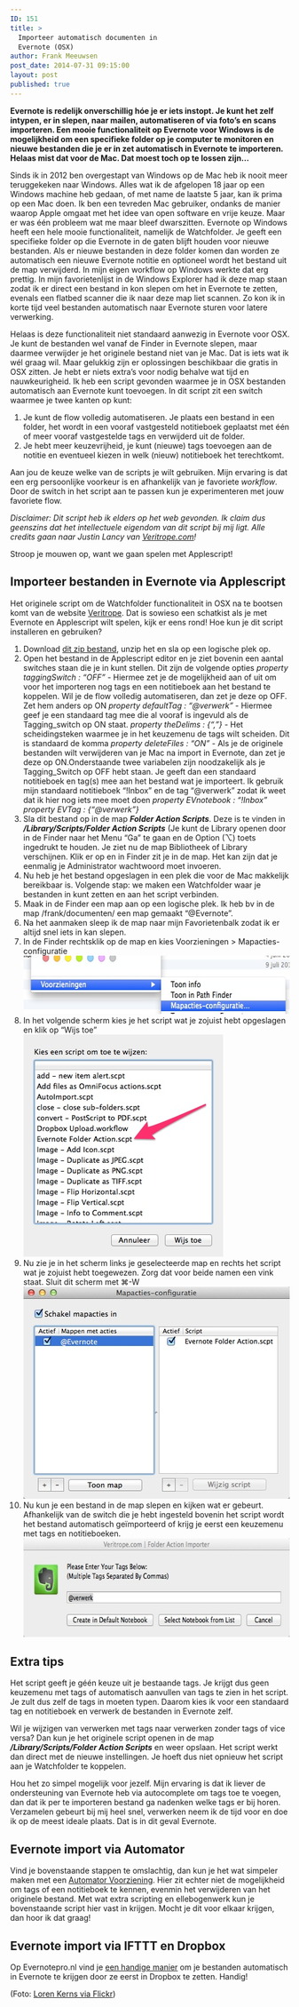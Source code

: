 ```yaml
---
ID: 151
title: >
  Importeer automatisch documenten in
  Evernote (OSX)
author: Frank Meeuwsen
post_date: 2014-07-31 09:15:00
layout: post
published: true
---
```

<strong>Evernote is redelijk onverschillig hóe je er iets instopt. Je kunt het zelf intypen, er in slepen, naar mailen, automatiseren of via foto’s en scans importeren. Een mooie functionaliteit op Evernote voor Windows is de mogelijkheid om een specifieke folder op je computer te monitoren en nieuwe bestanden die je er in zet automatisch in Evernote te importeren. Helaas mist dat voor de Mac. Dat moest toch op te lossen zijn…</strong>

<!--more-->

Sinds ik in 2012 ben overgestapt van Windows op de Mac heb ik nooit meer teruggekeken naar Windows. Alles wat ik de afgelopen 18 jaar op een Windows machine heb gedaan, of met name de laatste 5 jaar, kan ik prima op een Mac doen. Ik ben een tevreden Mac gebruiker, ondanks de manier waarop Apple omgaat met het idee van open software en vrije keuze.
Maar er was één probleem wat me maar bleef dwarszitten. Evernote op Windows heeft een hele mooie functionaliteit, namelijk de Watchfolder. Je geeft een specifieke folder op die Evernote in de gaten blijft houden voor nieuwe bestanden. Als er nieuwe bestanden in deze folder komen dan worden ze automatisch een nieuwe Evernote notitie en optioneel wordt het bestand uit de map verwijderd. In mijn eigen workflow op Windows werkte dat erg prettig. In mijn favorietenlijst in de Windows Explorer had ik deze map staan zodat ik er direct een bestand in kon slepen om het in Evernote te zetten, evenals een flatbed scanner die ik naar deze map liet scannen. Zo kon ik in korte tijd veel bestanden automatisch naar Evernote sturen voor latere verwerking.

Helaas is deze functionaliteit niet standaard aanwezig in Evernote voor OSX. Je kunt de bestanden wel vanaf de Finder in Evernote slepen, maar daarmee verwijder je het originele bestand niet van je Mac. Dat is iets wat ik wél graag wil. Maar gelukkig zijn er oplossingen beschikbaar die gratis in OSX zitten. Je hebt er niets extra’s voor nodig behalve wat tijd en nauwkeurigheid. Ik heb een script gevonden waarmee je in OSX bestanden automatisch aan Evernote kunt toevoegen. In dit script zit een switch waarmee je twee kanten op kunt:
<ol>
	<li>Je kunt de flow volledig automatiseren. Je plaats een bestand in een folder, het wordt in een vooraf vastgesteld notitieboek geplaatst met één of meer vooraf vastgestelde tags en verwijderd uit de folder.</li>
	<li>Je hebt meer keuzevrijheid, je kunt (nieuwe) tags toevoegen aan de notitie en eventueel kiezen in welk (nieuw) notitieboek het terechtkomt.</li>
</ol>
Aan jou de keuze welke van de scripts je wilt gebruiken. Mijn ervaring is dat een erg persoonlijke voorkeur is en afhankelijk van je favoriete <em>workflow</em>. Door de switch in het script aan te passen kun je experimenteren met jouw favoriete flow.

<em>Disclaimer: Dit script heb ik elders op het web gevonden. Ik claim dus geenszins dat het intellectuele eigendom van dit script bij mij ligt. Alle credits gaan naar Justin Lancy van <a href="http://veritrope.com/">Veritrope.com</a>!</em>

Stroop je mouwen op, want we gaan spelen met Applescript!
<h2 id="importeerbestandeninevernoteviaapplescript">Importeer bestanden in Evernote via Applescript</h2>
Het originele script om de Watchfolder functionaliteit in OSX na te bootsen komt van de website <a href="http://veritrope.com/tech/evernote-desktop-folder/">Veritrope</a>. Dat is sowieso een schatkist als je met Evernote en Applescript wilt spelen, kijk er eens rond! Hoe kun je dit script installeren en gebruiken?
<ol>
	<li>Download <a href="http://allesonthouden.nl/wp-content/uploads/2014/07/Evernote_Folder_Action_Files.zip">dit zip bestand</a>, unzip het en sla op een logische plek op.</li>
	<li>Open het bestand in de Applescript editor en je ziet bovenin een aantal switches staan die je in kunt stellen. Dit zijn de volgende opties
<em>property taggingSwitch : “OFF”</em> - Hiermee zet je de mogelijkheid aan of uit om voor het importeren nog tags en een notitieboek aan het bestand te koppelen. Wil je de flow volledig automatiseren, dan zet je deze op OFF. Zet hem anders op ON
<em>property defaultTag : “@verwerk”</em> - Hiermee geef je een standaard tag mee die al vooraf is ingevuld als de Tagging_switch op ON staat.
<em>property theDelims : {“,”}</em> - Het scheidingsteken waarmee je in het keuzemenu de tags wilt scheiden. Dit is standaard de komma
<em>property deleteFiles : “ON”</em> - Als je de originele bestanden wilt verwijderen van je Mac na import in Evernote, dan zet je deze op ON.Onderstaande twee variabelen zijn noodzakelijk als je Tagging_Switch op OFF hebt staan. Je geeft dan een standaard notitieboek en tag(s) mee aan het bestand wat je importeert. Ik gebruik mijn standaard notitieboek “!Inbox” en de tag “@verwerk” zodat ik weet dat ik hier nog iets mee moet doen
<em>property EVnotebook : “!Inbox”
</em><em>property EVTag : {“@verwerk”}</em></li>
	<li>Sla dit bestand op in de map <strong><em>Folder Action Scripts</em></strong>. Deze is te vinden in <strong><em>/Library/Scripts/Folder Action Scripts</em></strong> (Je kunt de Library openen door in de Finder naar het Menu “Ga” te gaan en de Option (⌥) toets ingedrukt te houden. Je ziet nu de map Bibliotheek of Library verschijnen. Klik er op en in Finder zit je in de map. Het kan zijn dat je eenmalig je Administrator wachtwoord moet invoeren.</li>
	<li>Nu heb je het bestand opgeslagen in een plek die voor de Mac makkelijk bereikbaar is. Volgende stap: we maken een Watchfolder waar je bestanden in kunt zetten en aan het script verbinden.</li>
	<li>Maak in de Finder een map aan op een logische plek. Ik heb bv in de map /frank/documenten/ een map gemaakt “@Evernote”.</li>
	<li>Na het aanmaken sleep ik de map naar mijn Favorietenbalk zodat ik er altijd snel iets in kan slepen.</li>
	<li>In de Finder rechtsklik op de map en kies Voorzieningen &gt; Mapacties-configuratie<img class="aligncenter size-full wp-image-368" src="/images/2014/07/ApplescriptImport_voorzieningen.jpg" alt="ApplescriptImport_voorzieningen" width="573" height="105" /></li>
	<li>In het volgende scherm kies je het script wat je zojuist hebt opgeslagen en klik op “Wijs toe”<img class="aligncenter size-full wp-image-367" src="/images/2014/07/ApplescriptImport_kiesscript.jpg" alt="ApplescriptImport_kiesscript" width="360" height="400" /></li>
	<li>Nu zie je in het scherm links je geselecteerde map en rechts het script wat je zojuist hebt toegewezen. Zorg dat voor beide namen een vink staat. Sluit dit scherm met ⌘-W<img class="aligncenter size-full wp-image-364" src="/images/2014/07/ApplescriptImport_MapConfiguratie.jpg" alt="ApplescriptImport_MapConfiguratie" width="480" height="382" /></li>
	<li>Nu kun je een bestand in de map slepen en kijken wat er gebeurt. Afhankelijk van de switch die je hebt ingesteld bovenin het script wordt het bestand automatisch geïmporteerd of krijg je eerst een keuzemenu met tags en notitieboeken.<img class="aligncenter size-full wp-image-366" src="/images/2014/07/ApplescriptImport_KeuzeTag.jpg" alt="ApplescriptImport_KeuzeTag" width="615" height="178" /></li>
</ol>
<h2 id="extratips">Extra tips</h2>
Het script geeft je géén keuze uit je bestaande tags. Je krijgt dus geen keuzemenu met tags of automatisch aanvullen van tags te zien in het script. Je zult dus zelf de tags in moeten typen. Daarom kies ik voor een standaard tag en notitieboek en verwerk de bestanden in Evernote zelf.

Wil je wijzigen van verwerken met tags naar verwerken zonder tags of vice versa? Dan kun je het originele script openen in de map <strong><em>/Library/Scripts/Folder Action Scripts</em></strong> en weer opslaan. Het script werkt dan direct met de nieuwe instellingen. Je hoeft dus niet opnieuw het script aan je Watchfolder te koppelen.

Hou het zo simpel mogelijk voor jezelf. Mijn ervaring is dat ik liever de ondersteuning van Evernote heb via autocomplete om tags toe te voegen, dan dat ik per te importeren bestand ga nadenken welke tags er bij horen. Verzamelen gebeurt bij mij heel snel, verwerken neem ik de tijd voor en doe ik op de meest ideale plaats. Dat is in dit geval Evernote.
<h2 id="evernoteimportviaautomator">Evernote import via Automator</h2>
Vind je bovenstaande stappen te omslachtig, dan kun je het wat simpeler maken met een <a href="http://nineboxes.net/2009/09/using-mac-os-x-services-to-import-files-into-evernote/">Automator Voorziening</a>. Hier zit echter niet de mogelijkheid om tags of een notitieboek te kennen, evenmin het verwijderen van het originele bestand. Met wat extra scripting en ellebogenwerk kun je bovenstaande script hier vast in krijgen. Mocht je dit voor elkaar krijgen, dan hoor ik dat graag!
<h2>Evernote import via IFTTT en Dropbox</h2>
Op Evernotepro.nl vind je <a href="http://www.evernotepro.nl/2014/09/import-mappen-voor-de-mac/">een handige manier</a> om je bestanden automatisch in Evernote te krijgen door ze eerst in Dropbox te zetten. Handig!

(Foto: <a href="https://www.flickr.com/photos/lorenkerns/9618877636/in/photolist-5T9VRB-4hCs7F-545f2X-9TdxYo-Hqtp1-8ghssu-wz8aM-fgXPpD-7vqZJG-8cxhmn-2R97kJ-4oFqyU-fgXPyg-Ehcf-iSBg3-fDZgcS-3vWSv-6zQju-3EV35j-ruw73-fgXPHe-fgXPCH-naEdnG-jbDX2-8rmyoZ-j8juf-nAPfgP-4wpGFf-3gwa-6YnSX2-35fHr-6vCqjd-4yaASg-4LSFmf-6zQjt-6UBifF-5Wjjhs-5M1kD8-5f11nK-kS8azR-foLooV-kS88og-kS8TTM-7JUacL-2mkc9-mmmuQ-2PzNbc-5KcYps-aUsVW-w5WHZ/">Loren Kerns via Flickr</a>)
